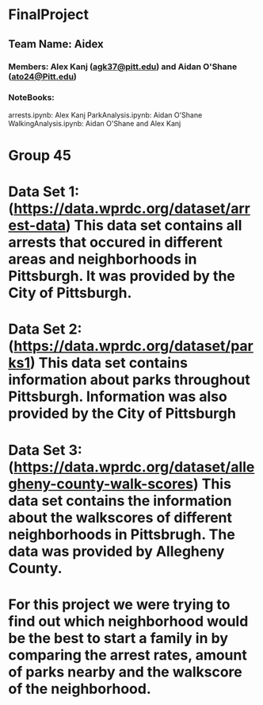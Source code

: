 # FinalProject

## Team Name: Aidex

### Members: Alex Kanj (agk37@pitt.edu) and Aidan O'Shane (ato24@Pitt.edu)

### NoteBooks: 
arrests.ipynb: Alex Kanj
ParkAnalysis.ipynb: Aidan O'Shane
WalkingAnalysis.ipynb: Aidan O'Shane and Alex Kanj

# Group 45

# Data Set 1: (https://data.wprdc.org/dataset/arrest-data) This data set contains all arrests that occured in different areas and neighborhoods in Pittsburgh. It was provided by the City of Pittsburgh.

# Data Set 2: (https://data.wprdc.org/dataset/parks1) This data set contains information about parks throughout Pittsburgh. Information was also provided by the City of Pittsburgh

# Data Set 3: (https://data.wprdc.org/dataset/allegheny-county-walk-scores) This data set contains the information about the walkscores of different neighborhoods in Pittsbrugh. The data was provided by Allegheny County.

# For this project we were trying to find out which neighborhood would be the best to start a family in by comparing the arrest rates, amount of parks nearby and the walkscore of the neighborhood.

